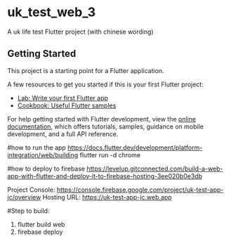 # uk_test_web_3

A uk life test Flutter project (with chinese wording)

## Getting Started

This project is a starting point for a Flutter application.

A few resources to get you started if this is your first Flutter project:

- [Lab: Write your first Flutter app](https://docs.flutter.dev/get-started/codelab)
- [Cookbook: Useful Flutter samples](https://docs.flutter.dev/cookbook)

For help getting started with Flutter development, view the
[online documentation](https://docs.flutter.dev/), which offers tutorials,
samples, guidance on mobile development, and a full API reference.

#how to run the app https://docs.flutter.dev/development/platform-integration/web/building
flutter run -d chrome

#how to deploy to firebase
https://levelup.gitconnected.com/build-a-web-app-with-flutter-and-deploy-it-to-firebase-hosting-3ee020b0e3db

Project Console: https://console.firebase.google.com/project/uk-test-app-jc/overview
Hosting URL: https://uk-test-app-jc.web.app

#Step to build:
1. flutter build web
2. firebase deploy